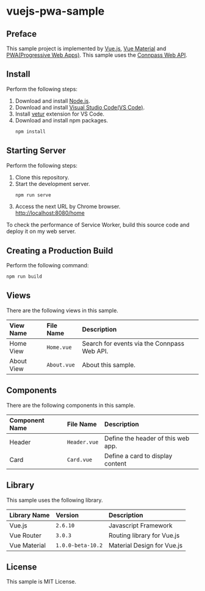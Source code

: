 # vuejs-pwa-sample

## Preface
This sample project is implemented by [Vue.js](https://vuejs.org/index.html), [Vue Material](https://vuematerial.io/) and [PWA(Progressive Web Apps)](https://developers.google.com/web/progressive-web-apps/).
This sample uses the [Connpass Web API](https://connpass.com/about/api/).

## Install
Perform the following steps:
1. Download and install [Node.js](https://nodejs.org/ja/).
1. Download and install [Visual Studio Code(VS Code)](https://code.visualstudio.com/).
1. Install [vetur](https://github.com/vuejs/vetur) extension for VS Code.
1. Download and install npm packages.
    ```bash
    npm install
    ```

## Starting Server
Perform the following steps:
1. Clone this repository.
1. Start the development server.
    ```bash
    npm run serve
    ```
1. Access the next URL by Chrome browser.  
[http://localhost:8080/home](http://localhost:8080/home)

To check the performance of Service Worker, build this source code and deploy it on my web server.

## Creating a Production Build
Perform the following command:
```bash
npm run build
```

## Views
There are the following views in this sample.

|View Name|File Name|Description|
|:---|:---|:---|
|Home View|``Home.vue``|Search for events via the Connpass Web API.|
|About View|``About.vue``|About this sample.|

## Components
There are the following components in this sample.

|Component Name|File Name|Description|
|:---|:---|:---|
|Header|``Header.vue``|Define the header of this web app.|
|Card|``Card.vue``|Define a card to display content|

## Library
This sample uses the following library.

|Library Name|Version|Description|
|:---|:---|:---|
|Vue.js|``2.6.10``|Javascript Framework|
|Vue Router|``3.0.3``|Routing library for Vue.js|
|Vue Material|``1.0.0-beta-10.2``|Material Design for Vue.js|

## License
This sample is MIT License.
